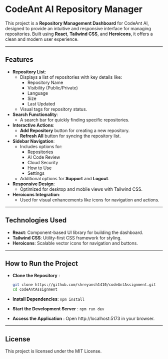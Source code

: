 # CodeAnt AI Repository Manager

This project is a **Repository Management Dashboard** for CodeAnt AI, designed to provide an intuitive and responsive interface for managing repositories. Built using **React**, **Tailwind CSS**, and **Heroicons**, it offers a clean and modern user experience.

---

## Features

- **Repository List**:
  - Displays a list of repositories with key details like:
    - Repository Name
    - Visibility (Public/Private)
    - Language
    - Size
    - Last Updated
  - Visual tags for repository status.
- **Search Functionality**:
  - A search bar for quickly finding specific repositories.
- **Interactive Actions**:
  - **Add Repository** button for creating a new repository.
  - **Refresh All** button for syncing the repository list.
- **Sidebar Navigation**:
  - Includes options for:
    - Repositories
    - AI Code Review
    - Cloud Security
    - How to Use
    - Settings
  - Additional options for **Support** and **Logout**.
- **Responsive Design**:
  - Optimized for desktop and mobile views with Tailwind CSS.
- **Heroicons Integration**:
  - Used for visual enhancements like icons for navigation and actions.

---

## Technologies Used

- **React**: Component-based UI library for building the dashboard.
- **Tailwind CSS**: Utility-first CSS framework for styling.
- **Heroicons**: Scalable vector icons for navigation and buttons.

---

## How to Run the Project

- **Clone the Repository** :

  ```bash
  git clone https://github.com/shreyansh1410/codeAntAssignment.git
  cd codeAntAssignment

  ```

- **Install Dependencies**: `npm install`

- **Start the Development Server** : `npm run dev`
- **Access the Application** : Open http://localhost:5173 in your browser.

---

## License

This project is licensed under the MIT License.
